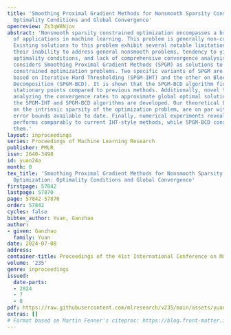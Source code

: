 ```yaml
---
title: 'Smoothing Proximal Gradient Methods for Nonsmooth Sparsity Constrained Optimization:
  Optimality Conditions and Global Convergence'
openreview: Zs3qW8Njov
abstract: 'Nonsmooth sparsity constrained optimization encompasses a broad spectrum
  of applications in machine learning. This problem is generally non-convex and NP-hard.
  Existing solutions to this problem exhibit several notable limitations, including
  their inability to address general nonsmooth problems, tendency to yield weaker
  optimality conditions, and lack of comprehensive convergence analysis. This paper
  considers Smoothing Proximal Gradient Methods (SPGM) as solutions to nonsmooth sparsity
  constrained optimization problems. Two specific variants of SPGM are explored: one
  based on Iterative Hard Thresholding (SPGM-IHT) and the other on Block Coordinate
  Decomposition (SPGM-BCD). It is shown that the SPGM-BCD algorithm finds stronger
  stationary points compared to previous methods. Additionally, novel theories for
  analyzing the convergence rates to approximate global optimal solutions of both
  the SPGM-IHT and SPGM-BCD algorithms are developed. Our theoretical bounds, capitalizing
  on the intrinsic sparsity of the optimization problem, are on par with the best-known
  error bounds available to date. Finally, numerical experiments reveal that SPGM-IHT
  performs comparably to current IHT-style methods, while SPGM-BCD consistently surpasses
  them.'
layout: inproceedings
series: Proceedings of Machine Learning Research
publisher: PMLR
issn: 2640-3498
id: yuan24a
month: 0
tex_title: 'Smoothing Proximal Gradient Methods for Nonsmooth Sparsity Constrained
  Optimization: Optimality Conditions and Global Convergence'
firstpage: 57842
lastpage: 57870
page: 57842-57870
order: 57842
cycles: false
bibtex_author: Yuan, Ganzhao
author:
- given: Ganzhao
  family: Yuan
date: 2024-07-08
address:
container-title: Proceedings of the 41st International Conference on Machine Learning
volume: '235'
genre: inproceedings
issued:
  date-parts:
  - 2024
  - 7
  - 8
pdf: https://raw.githubusercontent.com/mlresearch/v235/main/assets/yuan24a/yuan24a.pdf
extras: []
# Format based on Martin Fenner's citeproc: https://blog.front-matter.io/posts/citeproc-yaml-for-bibliographies/
---
```

